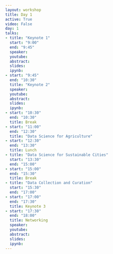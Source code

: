 ```yaml
---
layout: workshop
title: Day 1
active: True
video: False
day: 1
talks:
- title: "Keynote 1"
  start: "9:00"
  end: "9:45"
  speaker: 
  youtube:
  abstract:
  slides:
  ipynb:
- start: "9:45"
  end: "10:30"
  title: "Keynote 2"
  speaker: 
  youtube:
  abstract:
  slides:
  ipynb:
- start: "10:30"
  end: "10:30"
  title: Break
- start: "11:00"
  end: "12:30"
  title: "Data Science for Agriculture"
- start: "12:30"
  end: "13:30"
  title: Lunch
- title: "Data Science for Sustainable Cities"
  start: "13:30"
  end: "15:00"
- start: "15:00"
  end: "15:30"
  title: Break
- title: "Data Collection and Curation"
  start: "15:30"
  end: "17:00"
- start: "17:00"
  end: "17:30"
  title: Keynote 3
- start: "17:30"
  end: "18:00"
  title: Networking
  speaker: 
  youtube:
  abstract:
  slides:
  ipynb:
---
```

